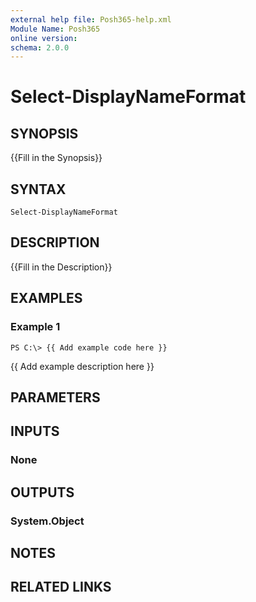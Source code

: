 ```yaml
---
external help file: Posh365-help.xml
Module Name: Posh365
online version: 
schema: 2.0.0
---
```


# Select-DisplayNameFormat

## SYNOPSIS
{{Fill in the Synopsis}}

## SYNTAX

```
Select-DisplayNameFormat
```

## DESCRIPTION
{{Fill in the Description}}

## EXAMPLES

### Example 1
```
PS C:\> {{ Add example code here }}
```

{{ Add example description here }}

## PARAMETERS

## INPUTS

### None

## OUTPUTS

### System.Object

## NOTES

## RELATED LINKS

